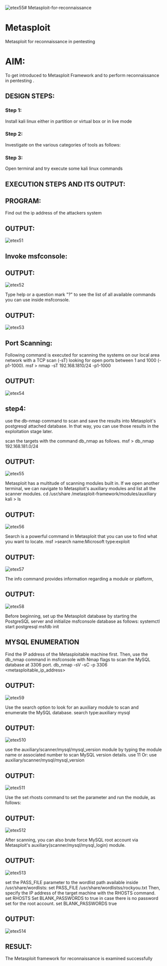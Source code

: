 ![etex55](https://github.com/MDINESH220305/Metasploit-for-reconnaissance/assets/162429215/651a04e0-fe98-432c-aece-1f87beafe929)# Metasploit-for-reconnaissance
# Metasploit
Metasploit for reconnaissance in pentesting

# AIM:

To get introduced to Metasploit Framework and to  perform reconnaissance  in pentesting .

## DESIGN STEPS:

### Step 1:

Install kali linux either in partition or virtual box or in live mode

### Step 2:

Investigate on the various categories of tools as follows:

### Step 3:

Open terminal and try execute some kali linux commands

## EXECUTION STEPS AND ITS OUTPUT:
## PROGRAM:

Find out the ip address of the attackers system

## OUTPUT:

![etex51](https://github.com/MDINESH220305/Metasploit-for-reconnaissance/assets/162429215/3f2fe54c-c76c-46e7-8deb-875e1f027682)

## Invoke msfconsole:


## OUTPUT:
![etex52](https://github.com/MDINESH220305/Metasploit-for-reconnaissance/assets/162429215/25a9eac7-4642-417f-b1a4-8a30ae3a5425)



Type help or a question mark "?" to see the list of all available commands you can use inside msfconsole.

## OUTPUT:

![etex53](https://github.com/MDINESH220305/Metasploit-for-reconnaissance/assets/162429215/a77fb0e7-1aea-4b7e-92f1-2eab6afd309e)

## Port Scanning:
Following command is executed for scanning the systems on our local area network with a TCP scan (-sT) looking for open ports between 1 and 1000 (-p1-1000).
msf >  nmap -sT 192.168.1810/24 -p1-1000

## OUTPUT:

![etex54](https://github.com/MDINESH220305/Metasploit-for-reconnaissance/assets/162429215/9e9cf8f4-a0ca-49b6-9271-dcb69331b373)

## step4:
use the db-nmap command to scan and save the results into Metasploit's postgresql attached database. In that way, you can use those results in the exploitation stage later.

scan the targets with the command db_nmap as follows.
msf > db_nmap 192.168.181.0/24

## OUTPUT:

![etex55](https://github.com/MDINESH220305/Metasploit-for-reconnaissance/assets/162429215/219801dd-34cb-4d1e-bdcd-43e020540d2c)

Metasploit has a multitude of scanning modules built in. If we open another terminal, we can navigate to Metasploit's auxiliary modules and list all the scanner modules.
cd /usr/share /metasploit-framework/modules/auxiliary
kali > ls 


## OUTPUT:
![etex56](https://github.com/MDINESH220305/Metasploit-for-reconnaissance/assets/162429215/2c65b89b-6cef-45a7-a845-3f4541411d06)


Search is a powerful command in Metasploit that you can use to find what you want to locate. 
msf >search name:Microsoft type:exploit

## OUTPUT:
![etex57](https://github.com/MDINESH220305/Metasploit-for-reconnaissance/assets/162429215/f2d76946-1251-456b-9dec-ab42525777c0)


The info command provides information regarding a module or platform,

## OUTPUT:
![etex58](https://github.com/MDINESH220305/Metasploit-for-reconnaissance/assets/162429215/e44a4336-1bbc-4e13-83be-e0f0cf5f61b4)


Before beginning, set up the Metasploit database by starting the PostgreSQL server and initialize msfconsole database as follows:
systemctl start postgresql
msfdb init
## MYSQL ENUMERATION
Find the IP address of the Metasploitable machine first. Then, use the db_nmap command in msfconsole with Nmap flags to scan the MySQL database at 3306 port.
db_nmap -sV -sC -p 3306 <metasploitable_ip_address>

## OUTPUT:
![etex59](https://github.com/MDINESH220305/Metasploit-for-reconnaissance/assets/162429215/13e952ad-6ce1-4e5d-960b-772f972c5cdd)


Use the search option to look for an auxiliary module to scan and enumerate the MySQL database.
search type:auxiliary mysql

## OUTPUT:
![etex510](https://github.com/MDINESH220305/Metasploit-for-reconnaissance/assets/162429215/7ea1951c-f0f4-49cc-a1a3-55a8b8f41779)


use the auxiliary/scanner/mysql/mysql_version module by typing the module name or associated number to scan MySQL version details.
use 11
Or:
use auxiliary/scanner/mysql/mysql_version

## OUTPUT:
![etex511](https://github.com/MDINESH220305/Metasploit-for-reconnaissance/assets/162429215/84a8f32b-4246-40c8-adb4-21a629dfaad3)


Use the set rhosts command to set the parameter and run the module, as follows:

## OUTPUT:

![etex512](https://github.com/MDINESH220305/Metasploit-for-reconnaissance/assets/162429215/9248b1d5-4e0e-4cc3-89be-44d22192dcb5)


After scanning, you can also brute force MySQL root account via Metasploit's auxiliary(scanner/mysql/mysql_login) module.

## OUTPUT:
![etex513](https://github.com/MDINESH220305/Metasploit-for-reconnaissance/assets/162429215/e35fbef4-d419-4da0-bd85-46ff10d14176)


set the PASS_FILE parameter to the wordlist path available inside /usr/share/wordlists:
set PASS_FILE /usr/share/wordlistss/rockyou.txt
Then, specify the IP address of the target machine with the RHOSTS command.
set RHOSTS <metasploitable-ip-address>
Set BLANK_PASSWORDS to true in case there is no password set for the root account.
set BLANK_PASSWORDS true

## OUTPUT:

![etex514](https://github.com/MDINESH220305/Metasploit-for-reconnaissance/assets/162429215/fc157f51-aad2-428d-bbe3-543acf421134)

## RESULT:
The Metasploit framework for reconnaissance is  examined successfully

